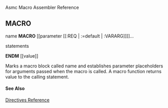 Asmc Macro Assembler Reference

## MACRO

name **MACRO** [[parameter [[:REQ | :=default | :VARARG]]]]...

statements

**ENDM** [[value]]

Marks a macro block called name and establishes parameter placeholders for arguments passed when the macro is called. A macro function returns value to the calling statement.

#### See Also

[Directives Reference](readme.md)